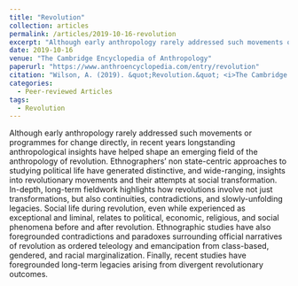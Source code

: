```yaml
---
title: "Revolution"
collection: articles
permalink: /articles/2019-10-16-revolution
excerpt: "Although early anthropology rarely addressed such movements or programmes for change directly, in recent years longstanding anthropological insights have helped shape an emerging field of the anthropology of revolution.."
date: 2019-10-16
venue: "The Cambridge Encyclopedia of Anthropology"
paperurl: "https://www.anthroencyclopedia.com/entry/revolution"
citation: "Wilson, A. (2019). &quot;Revolution.&quot; <i>The Cambridge Encyclopedia of Anthropology</i>."
categories:
  - Peer-reviewed Articles
tags:
  - Revolution
---
```


Although early anthropology rarely addressed such movements or programmes for change directly, in recent years longstanding anthropological insights have helped shape an emerging field of the anthropology of revolution. Ethnographers’ non state-centric approaches to studying political life have generated distinctive, and wide-ranging, insights into revolutionary movements and their attempts at social transformation. In-depth, long-term fieldwork highlights how revolutions involve not just transformations, but also continuities, contradictions, and slowly-unfolding legacies. Social life during revolution, even while experienced as exceptional and liminal, relates to political, economic, religious, and social phenomena before and after revolution. Ethnographic studies have also foregrounded contradictions and paradoxes surrounding official narratives of revolution as ordered teleology and emancipation from class-based, gendered, and racial marginalization. Finally, recent studies have foregrounded long-term legacies arising from divergent revolutionary outcomes.
